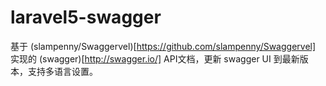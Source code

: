 # laravel5-swagger

基于 (slampenny/Swaggervel)[https://github.com/slampenny/Swaggervel] 实现的 (swagger)[http://swagger.io/] API文档，更新 swagger UI 到最新版本，支持多语言设置。
